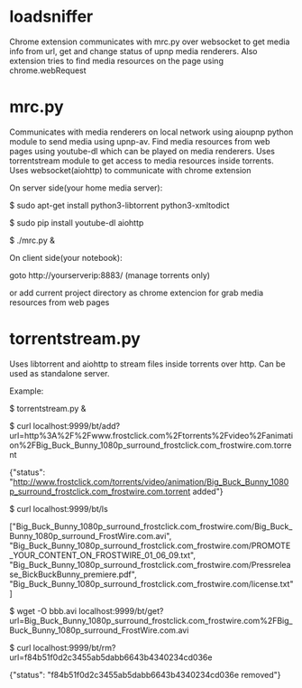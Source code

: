 # loadsniffer
Chrome extension communicates with mrc.py over websocket to get media info from url, get and change status of upnp media renderers.
Also extension tries to find media resources on the page using chrome.webRequest 
# mrc.py
Communicates with media renderers on local network using aioupnp python module to send media using upnp-av.
Find media resources from web pages using youtube-dl which can be played on media renderers.
Uses torrentstream module to get access to media resources inside torrents.
Uses websocket(aiohttp) to communicate with chrome extension

On server side(your home media server):

$ sudo apt-get install python3-libtorrent python3-xmltodict

$ sudo pip install youtube-dl aiohttp

$ ./mrc.py &

On client side(your notebook):

goto http://yourserverip:8883/ (manage torrents only)

or add current project directory as chrome extencion for grab media resources from web pages 

# torrentstream.py
Uses libtorrent and aiohttp to stream files inside torrents over http. Can be used as standalone server.

Example:

   $ torrentstream.py &

   $ curl localhost:9999/bt/add?url=http%3A%2F%2Fwww.frostclick.com%2Ftorrents%2Fvideo%2Fanimation%2FBig_Buck_Bunny_1080p_surround_frostclick.com_frostwire.com.torrent

   {"status": "http://www.frostclick.com/torrents/video/animation/Big_Buck_Bunny_1080p_surround_frostclick.com_frostwire.com.torrent added"}

   $ curl localhost:9999/bt/ls

   ["Big_Buck_Bunny_1080p_surround_frostclick.com_frostwire.com/Big_Buck_Bunny_1080p_surround_FrostWire.com.avi", "Big_Buck_Bunny_1080p_surround_frostclick.com_frostwire.com/PROMOTE_YOUR_CONTENT_ON_FROSTWIRE_01_06_09.txt", "Big_Buck_Bunny_1080p_surround_frostclick.com_frostwire.com/Pressrelease_BickBuckBunny_premiere.pdf", "Big_Buck_Bunny_1080p_surround_frostclick.com_frostwire.com/license.txt"]

   $ wget -O bbb.avi localhost:9999/bt/get?url=Big_Buck_Bunny_1080p_surround_frostclick.com_frostwire.com%2FBig_Buck_Bunny_1080p_surround_FrostWire.com.avi

   $ curl localhost:9999/bt/rm?url=f84b51f0d2c3455ab5dabb6643b4340234cd036e
   
   {"status": "f84b51f0d2c3455ab5dabb6643b4340234cd036e removed"}
